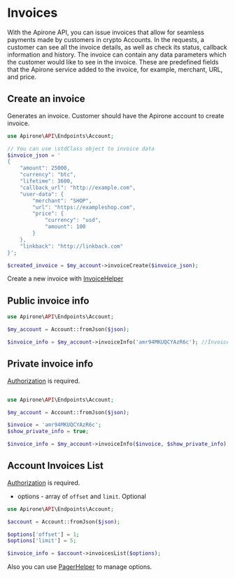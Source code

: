 # Invoices

With the Apirone API, you can issue invoices that allow for seamless payments made by customers in crypto Accounts.
In the requests, a customer can see all the invoice details, as well as check its status, callback information and history.
The invoice can contain any data parameters which the customer would like to see in the invoice.
These are predefined fields that the Apirone service added to the invoice, for example, merchant, URL, and price.

## Create an invoice

Generates an invoice. Customer should have the Apirone account to create invoice.

```php
use Apirone\API\Endpoints\Account;

// You can use \stdClass object to invoice data
$invoice_json = '
{
    "amount": 25000,
    "currency": "btc",
    "lifetime": 3600,
    "callback_url": "http://example.com",
    "user-data": {
        "merchant": "SHOP",
        "url": "https://exampleshop.com",
        "price": {
            "currency": "usd",
            "amount": 100
        }
    },
    "linkback": "http://linkback.com"
}';

$created_invoice = $my_account->invoiceCreate($invoice_json);

```

Create a new invoice with [InvoiceHelper](Helpers.md#invoice-helper)

## Public invoice info

```php
use Apirone\API\Endpoints\Account;

$my_account = Account::fromJson($json);

$invoice_info = $my_account->invoiceInfo('amr94MKUQCYAzR6c'); //Invoice ID

```

## Private invoice info

[Authorization](Authorization.md#authorization) is required.

```php

use Apirone\API\Endpoints\Account;

$my_account = Account::fromJson($json);

$invoice = 'amr94MKUQCYAzR6c';
$show_private_info = true;

$invoice_info = $my_account->invoiceInfo($invoice, $show_private_info);

```

## Account Invoices List

[Authorization](Authorization.md#authorization) is required.

- options - array of ```offset``` and ```limit```. Optional

```php
use Apirone\API\Endpoints\Account;

$account = Account::fromJson($json);

$options['offset'] = 1;
$options['limit'] = 5;

$invoice_info = $account->invoicesList($options);
```

Also you can use [PagerHelper](Helpers.md#pager-helper) to manage options.
